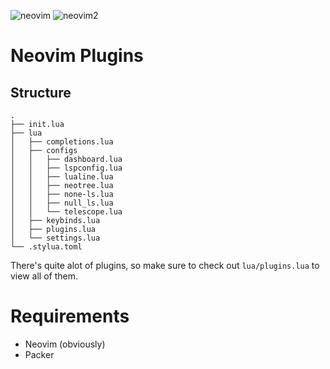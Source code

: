 ![neovim](https://github.com/user-attachments/assets/cf5a8f3c-9f3c-4ce3-b8f4-794bb7fd2ebb)
![neovim2](https://github.com/user-attachments/assets/8d8d5422-758e-47ec-bed6-26aff7fab5cb)

# Neovim Plugins
## Structure
```
.
├── init.lua
├── lua
│   ├── completions.lua
│   ├── configs
│   │   ├── dashboard.lua
│   │   ├── lspconfig.lua
│   │   ├── lualine.lua
│   │   ├── neotree.lua
│   │   ├── none-ls.lua
│   │   ├── null_ls.lua
│   │   └── telescope.lua
│   ├── keybinds.lua
│   ├── plugins.lua
│   └── settings.lua
└── .stylua.toml
```
There's quite alot of plugins, so make sure to check out `lua/plugins.lua` to view all of them.

# Requirements
- Neovim (obviously)
- Packer
